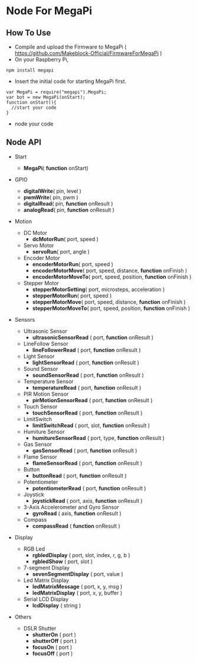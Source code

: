 # Node For MegaPi
## How To Use
 * Compile and upload the Firmware to MegaPi ( https://github.com/Makeblock-Official/FirmwareForMegaPi )
 * On your Raspberry Pi, 
 ```
 npm install megapi
 ```
 * Insert the initial code for starting MegaPi first.
```
var MegaPi = require("megapi").MegaPi;
var bot = new MegaPi(onStart);
function onStart(){
  //start your code
}
 ```
 * node your code

## Node API
 * Start
 	* **MegaPi**( **function** onStart)
 	
 * GPIO
 	* **digitalWrite**( pin, level )
 	* **pwmWrite**( pin, pwm )
 	* **digitalRead**( pin, **function** onResult )
 	* **analogRead**( pin, **function** onResult )
 	
 * Motion
	* DC Motor
	  * **dcMotorRun**( port, speed )
	* Servo Motor
	  * **servoRun**( port, angle )
	* Encoder Motor
	  * **encoderMotorRun**( port, speed )
	  * **encoderMotorMove**( port, speed, distance, **function** onFinish )
	  * **encoderMotorMoveTo**( port, speed, position, **function** onFinish )
	* Stepper Motor
	  * **stepperMotorSetting**( port, microsteps, acceleration )
	  * **stepperMotorRun**( port, speed )
	  * **stepperMotorMove**( port, speed, distance, **function** onFinish )
	  * **stepperMotorMoveTo**( port, speed, position, **function** onFinish )
	  
 * Sensors
 	* Ultrasonic Sensor
 	  * **ultrasonicSensorRead** ( port, **function** onResult ) 
 	* LineFollow Sensor
 	  * **lineFollowerRead** ( port, **function** onResult ) 
 	* Light Sensor
 	  * **lightSensorRead** ( port, **function** onResult ) 
 	* Sound Sensor
 	  * **soundSensorRead** ( port, **function** onResult ) 
 	* Temperature Sensor
 	  * **temperatureRead** ( port, **function** onResult ) 
 	* PIR Motion Sensor
 	  * **pirMotionSensorRead** ( port, **function** onResult ) 
 	* Touch Sensor
 	  * **touchSensorRead** ( port, **function** onResult ) 
 	* LimitSwitch
 	  * **limitSwitchRead** ( port, slot, **function** onResult ) 
 	* Humiture Sensor
 	  * **humitureSensorRead** ( port, type, **function** onResult ) 
 	* Gas Sensor
 	  * **gasSensorRead** ( port, **function** onResult )
 	* Flame Sensor
 	  * **flameSensorRead** ( port, **function** onResult ) 
 	* Button
 	  * **buttonRead** ( port, **function** onResult ) 
 	* Potentiometer
 	  * **potentiometerRead** ( port, **function** onResult )
 	* Joystick
 	  * **joystickRead** ( port, axis, **function** onResult )
 	* 3-Axis Accelerometer and Gyro Sensor
 	  * **gyroRead** ( axis, **function** onResult )
 	* Compass
 	  * **compassRead** ( **function** onResult )
 	
 * Display
 	* RGB Led
 	  * **rgbledDisplay** ( port, slot, index, r, g, b )
 	  * **rgbledShow** ( port, slot )
 	* 7-segment Display
 	  * **sevenSegmentDisplay** ( port, value )
 	* Led Matrix Display
 	  * **ledMatrixMessage** ( port, x, y, msg )
 	  * **ledMatrixDisplay** ( port, x, y, buffer )
 	* Serial LCD Display
 	  * **lcdDisplay** ( string )
 	  
 * Others
 	* DSLR Shutter
	  * **shutterOn** ( port )
	  * **shutterOff** ( port )
	  * **focusOn** ( port )
	  * **focusOff** ( port )
